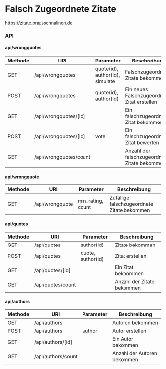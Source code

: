 # Falsch Zugeordnete Zitate

https://zitate.prapsschnalinen.de

### API

#### api/wrongquotes

| Methode | URI              | Parameter| Beschreibung |
|---------|-----             |---       |--------------|
|GET      | /api/wrongquotes | quote(id), author(id), simulate | Falschzugeordnete Zitate bekommen |
|POST     | /api/wrongquotes | quote(id), author(id) | Ein neues Falschzugeordnetes Zitat erstellen |
|GET      | /api/wrongquotes/[id]|                   |Ein falschzugeordnetes Zitat bekommen |
|POST     | /api/wrongquotes/[id]| vote              | Ein falschzugeordnetes Zitat bewerten |
|GET      | /api/wrongquotes/count|                  | Anzahl der falschzugeordneten Zitate bekommen |

#### api/wrongquote
| Methode | URI              | Parameter| Beschreibung |
|---------|-----             |---       |--------------|
|GET      | /api/wrongquote | min_rating, count | Zufällige falschzugeordnete Zitate bekommen |

#### api/quotes
|Methode | URI | Parameter | Beschreibung |
|--------|-----|-----------|--------------|
|GET     | /api/quotes | author(id)| Zitate bekommen|
|POST    | /api/quotes | quote, author(id) |Zitat erstellen |
|GET     | /api/quotes/[id]| |Ein Zitat bekoommen|
|GET     | /api/quotes/count| | Anzahl der Zitate bekommen |

#### api/authors

|Methode | URI | Parameter | Beschreibung |
|--------|-----|-----------|--------------|
|GET | /api/authors | | Autoren bekommen |
|POST| /api/authors | author | Autor erstellen |
|GET| /api/authors/[id]| | Ein Autor bekommen |
|GET | /api/authors/count| |Anzahl der Autoren bekommen|
